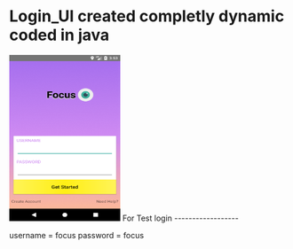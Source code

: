 # Login_UI created completly dynamic coded in java
<img src="https://github.com/Rameshkumarpolavarapu/Login_UI/blob/master/Screenshot_1498127036.png" alt="Color green" width="200" height="300">
For Test login
------------------

username  =  focus
password  = focus

